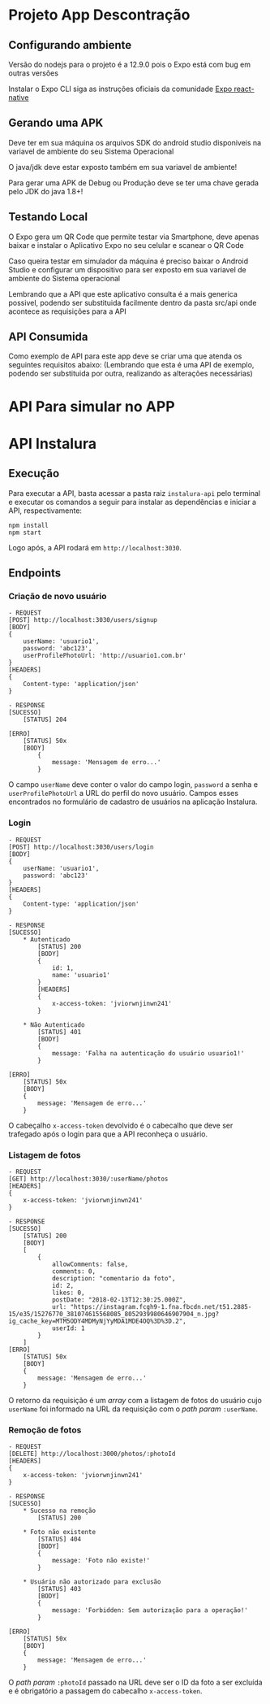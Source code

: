 <h1>Projeto App Descontração</h1>

<h2>Configurando ambiente</h2>
<p>Versão do nodejs para o projeto é a 12.9.0 pois o Expo está com bug em outras versões</p>
<p>Instalar o Expo CLI siga as instruções oficiais da comunidade <a href="https://reactnative.dev/docs/environment-setup">Expo react-native</a></p>

<h2>Gerando uma APK</h2>
<p>Deve ter em sua máquina os arquivos SDK do android studio disponiveis na variavel de ambiente do seu Sistema Operacional</p>
<p>O java/jdk deve estar exposto também em sua variavel de ambiente!</p>
<p>Para gerar uma APK de Debug ou Produção deve se ter uma chave gerada pelo JDK do java 1.8+!</p>
<h2>Testando Local</h2>
<p>O Expo gera um QR Code que permite testar via Smartphone, deve apenas baixar e instalar o Aplicativo Expo no seu celular e scanear o QR Code</p>
<p>Caso queira testar em simulador da máquina é preciso baixar o Android Studio e configurar um dispositivo para ser exposto em sua variavel de ambiente do Sistema operacional</p>
<p>Lembrando que a API que este aplicativo consulta é a mais generica possivel, podendo ser substituida facilmente dentro da pasta src/api onde acontece as requisições para a API</p>

<h2>API Consumida</h2>
<p>Como exemplo de API para este app deve se criar uma que atenda os seguintes requisitos abaixo: (Lembrando que esta é uma API de exemplo, podendo ser substituida por outra, realizando as alterações necessárias)</p>

<h1>API Para simular no APP</h1>

# API Instalura
## Execução
Para executar a API, basta acessar a pasta raiz `instalura-api` pelo terminal e executar os comandos a seguir para instalar as dependências e iniciar a API, respectivamente:
```
npm install
npm start
```
Logo após, a API rodará em `http://localhost:3030`.
## Endpoints
### Criação de novo usuário
```
- REQUEST
[POST] http://localhost:3030/users/signup
[BODY]
{
    userName: 'usuario1',
    password: 'abc123',
    userProfilePhotoUrl: 'http://usuario1.com.br'
}
[HEADERS]
{
    Content-type: 'application/json'
}

- RESPONSE
[SUCESSO]
    [STATUS] 204

[ERRO]
    [STATUS] 50x
    [BODY]
        {
            message: 'Mensagem de erro...'
        }
```
O campo `userName` deve conter o valor do campo login, `password` a senha e `userProfilePhotoUrl` a URL do perfil do novo usuário. Campos esses encontrados no formulário de cadastro de usuários na aplicação Instalura.

### Login
```
- REQUEST
[POST] http://localhost:3030/users/login
[BODY]
{
    userName: 'usuario1',
    password: 'abc123'
}
[HEADERS]
{
    Content-type: 'application/json'
}

- RESPONSE
[SUCESSO]
    * Autenticado
        [STATUS] 200
        [BODY]
        {
            id: 1,
            name: 'usuario1'
        }
        [HEADERS]
        {
            x-access-token: 'jviorwnjinwn241'
        }

    * Não Autenticado
        [STATUS] 401
        [BODY]
        {
            message: 'Falha na autenticação do usuário usuario1!'
        }
        
[ERRO]
    [STATUS] 50x
    [BODY]
    {
        message: 'Mensagem de erro...'
    }
```
O cabeçalho `x-access-token` devolvido é o cabecalho que deve ser trafegado após o login para que a API reconheça o usuário.

### Listagem de fotos
```
- REQUEST
[GET] http://localhost:3030/:userName/photos
[HEADERS]
{
    x-access-token: 'jviorwnjinwn241'
}

- RESPONSE
[SUCESSO]
    [STATUS] 200
    [BODY]
    [
        {
            allowComments: false,
            comments: 0,
            description: "comentario da foto",
            id: 2,
            likes: 0,
            postDate: "2018-02-13T12:30:25.000Z",
            url: "https://instagram.fcgh9-1.fna.fbcdn.net/t51.2885-15/e35/15276770_381074615568085_8052939980646907904_n.jpg?ig_cache_key=MTM5ODY4MDMyNjYyMDA1MDE4OQ%3D%3D.2",
            userId: 1
        }
    ]
[ERRO]
    [STATUS] 50x
    [BODY]
    {
        message: 'Mensagem de erro...'
    }
```
O retorno da requisição é um *array* com a listagem de fotos do usuário cujo `userName` foi informado na URL da requisição com o *path param* `:userName`.
### Remoção de fotos
```
- REQUEST
[DELETE] http://localhost:3000/photos/:photoId
[HEADERS]
{
    x-access-token: 'jviorwnjinwn241'
}

- RESPONSE
[SUCESSO]
    * Sucesso na remoção
        [STATUS] 200
    
    * Foto não existente
        [STATUS] 404
        [BODY]
        {
            message: 'Foto não existe!'
        }
    
    * Usuário não autorizado para exclusão
        [STATUS] 403
        [BODY]
        {
            message: 'Forbidden: Sem autorização para a operação!'
        }
    
[ERRO]
    [STATUS] 50x
    [BODY]
    {
        message: 'Mensagem de erro...'
    }
```
O *path param* `:photoId` passado na URL deve ser o ID da foto a ser excluída e é obrigatório a passagem do cabecalho `x-access-token`.